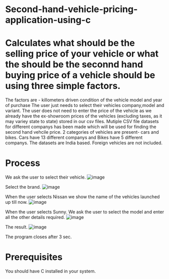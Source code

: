 # Second-hand-vehicle-pricing-application-using-c
# Calculates what should be the selling price of your vehicle or what the should be the seconnd hand buying price of a vehicle should be using three simple factors.
The factors are -
killometers driven
condition of the vehicle
model and year of purchase
The user just needs to select their vehicles company,model and variant. The user does not need to enter the price of the vehicle as we already have the ex-showroom prices of the vehicles (excluding taxes, as it may variey state to state) stored in our csv files.
Mutiple CSV file datasets for different companys has been made which will be used for finding the second hand vehcile price.
2 categories of vehicles are present- cars and bikes.
Cars have 13 different companys and Bikes have 5 different companys.
The datasets are India based. Foreign vehicles are not included.

# Process

We ask the user to select their vehicle.
![image](https://user-images.githubusercontent.com/73696432/236616906-128212d3-db68-47af-98d9-662daa38b826.png)

Select the brand.
![image](https://user-images.githubusercontent.com/73696432/236617114-77a8ff31-9cb1-45ff-950f-f89c4e182b79.png)

When the user selects Nissan we show the name of the vehicles launched up till now.
![image](https://user-images.githubusercontent.com/73696432/236617723-e4e6fc32-bd8e-474b-86e3-1e9f2a16b71b.png)


When the user selects Sunny. We ask the user to select the model and enter all the other details required.
![image](https://user-images.githubusercontent.com/73696432/236617569-6c0cfa39-0f66-43a7-a739-810f251ea416.png)

The result.
![image](https://user-images.githubusercontent.com/73696432/236617626-3ae421ff-9f6b-4047-8470-1d1dd1acaf99.png)

The program closes after 3 sec.

# Prerequisites
You should have C installed in your system.




